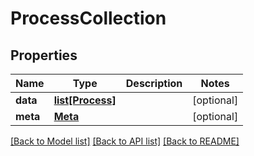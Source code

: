 # ProcessCollection

## Properties
Name | Type | Description | Notes
------------ | ------------- | ------------- | -------------
**data** | [**list[Process]**](Process.md) |  | [optional] 
**meta** | [**Meta**](Meta.md) |  | [optional] 

[[Back to Model list]](../README.md#documentation-for-models) [[Back to API list]](../README.md#documentation-for-api-endpoints) [[Back to README]](../README.md)


